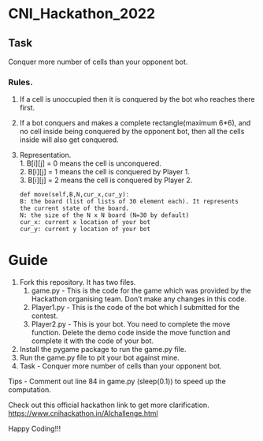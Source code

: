 # CNI_Hackathon_2022

## Task
Conquer more number of cells than your opponent bot.  
### Rules.  
1. If a cell is unoccupied then it is conquered by the bot who reaches there first.  
2. If a bot conquers and makes a complete rectangle(maximum 6*6), and no cell inside being conquered by the opponent bot, then all the cells inside      will also get conquered.  
3. Representation.  
        1. B[i][j] = 0 means the cell is unconquered.  
        2. B[i][j] = 1 means the cell is conquered by Player 1.  
        3. B[i][j] = 2 means the cell is conquered by Player 2.  
    
    ```
    def move(self,B,N,cur_x,cur_y):
    B: the board (list of lists of 30 element each). It represents
    the current state of the board.
    N: the size of the N x N board (N=30 by default)
    cur_x: current x location of your bot
    cur_y: current y location of your bot
    ```

# Guide

1. Fork this repository. It has two files.
    1. game.py - This is the code for the game which was provided by the Hackathon organising team. Don’t make any changes in this code.
    2. Player1.py - This is the code of the bot which I submitted for the contest.
    3. Player2.py - This is your bot. You need to complete the move function. Delete the demo code inside the move function and complete it with the code of your bot.
2. Install the pygame package to run the game.py file. 
3. Run the game.py file to pit your bot against mine.
4. Task - Conquer more number of cells than your opponent bot.
    
    

Tips - Comment out line 84 in game.py (sleep(0.1)) to speed up the computation.

Check out this official hackathon link to get more clarification. https://www.cnihackathon.in/AIchallenge.html

Happy Coding!!!
